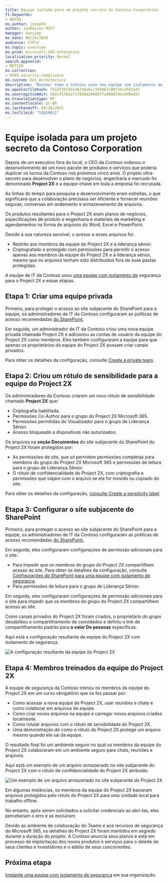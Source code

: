 ```yaml
---
title: Equipe isolada para um projeto secreto da Contoso Corporation
f1.keywords:
- NOCSH
ms.author: josephd
author: JoeDavies-MSFT
manager: dansimp
ms.date: 08/14/2020
audience: ITPro
ms.topic: overview
ms.prod: microsoft-365-enterprise
localization_priority: Normal
search.appverid:
- MET150
ms.collection:
- M365-security-compliance
ms.custom: Ent_Architecture
description: 'Resumo: Como a Contoso usou uma equipe com isolamento de segurança para um projeto top-secret para desenvolver um novo pacote de produtos e serviços.'
ms.openlocfilehash: 751bf3972d148219a6cc341067c0bf34cd581447
ms.sourcegitcommit: e02cf5702af178ddd2968877a808874ecb49ed2c
ms.translationtype: MT
ms.contentlocale: pt-BR
ms.lasthandoff: 04/26/2021
ms.locfileid: "52029011"
---
```

# <a name="isolated-team-for-a-top-secret-project-of-the-contoso-corporation"></a>Equipe isolada para um projeto secreto da Contoso Corporation

Depois de um executivo fora do local, o CEO da Contoso ordenou o desenvolvimento de um novo pacote de produtos e serviços que poderia duplicar os lucros da Contoso nos próximos cinco anos. O projeto ultra-secreto para desenvolver o plano de negócios, engenharia e mercado foi denominado **Project 2X** e a equipe-chave em toda a empresa foi recrutada. 

As linhas do tempo para pesquisa e desenvolvimento eram estreitas, o que significava que a colaboração precisava ser eficiente e fornecer reuniões seguras, conversas em andamento e armazenamento de arquivos.

Os produtos resultantes para o Project 2X eram planos de negócios, especificações de produto e engenharia e materiais de marketing e agendamentos na forma de arquivos do Word, Excel e PowerPoint. 

Devido à sua natureza sensível, o acesso a esses arquivos foi:

- Restrito aos membros da equipe do Project 2X e à liderança sênior.
- Criptografado e protegido com permissões para permitir o acesso apenas aos membros da equipe do Project 2X e à liderança sênior, mesmo que os arquivos tenham sido distribuídos fora de suas pastas protegidas.

A equipe de IT da Contoso usou [uma equipe com isolamento de](secure-teams-security-isolation.md) segurança para o Project 2X e essas etapas.

## <a name="step-1-created-a-private-team"></a>Etapa 1: Criar uma equipe privada

Primeiro, para proteger o acesso ao site subjacente do SharePoint para a equipe, os administradores de IT da Contoso configuraram as políticas de acesso recomendadas [do SharePoint.](../security/office-365-security/sharepoint-file-access-policies.md)

Em seguida, um administrador de IT da Contoso criou uma nova equipe privada chamada Project 2X e adicionou as contas de usuário da equipe do Project 2X como membros. Eles também configuraram a equipe para que apenas os proprietários da equipe do Project 2X possam criar canais privados.

Para obter os detalhes da configuração, consulte [Create a private team](secure-teams-security-isolation.md#create-a-private-team).

## <a name="step-2-created-a-sensitivity-label-for-the-project-2x-team"></a>Etapa 2: Criou um rótulo de sensibilidade para a equipe do Project 2X

Os administradores da Contoso criaram um novo rótulo de sensibilidade chamado **Project 2X** que:

- Criptografia habilitada.
- Permissões Co-Author para o grupo do Project 2X Microsoft 365.
- Permissões permitidas do Visualizador para o grupo de Liderança Sênior.
- Acesso bloqueado a dispositivos não autorizados.

Os arquivos na **seção Documentos** do site subjacente do SharePoint do Project 2X foram protegidos por:

- As permissões de site, que só permitem permissões completas para membros do grupo do Project 2X Microsoft 365 e permissões de leitura para o grupo de Liderança Sênior.
- O rótulo de confidencialidade do Project 2X, com criptografia e permissões que viajam com o arquivo se ele for movido ou copiado do site.

Para obter os detalhes da configuração, [consulte Create a sensitivity label](secure-teams-security-isolation.md#create-a-sensitivity-label).

## <a name="step-3-configured-the-underlying-sharepoint-site"></a>Etapa 3: Configurar o site subjacente do SharePoint

Primeiro, para proteger o acesso ao site subjacente do SharePoint para a equipe, os administradores de IT da Contoso configuraram as políticas de acesso recomendadas [do SharePoint.](../security/office-365-security/sharepoint-file-access-policies.md)

Em seguida, eles configuraram configurações de permissão adicionais para o site:

- Para impedir que os membros do grupo do Project 2X compartilhem acesso ao site. Para obter os detalhes da configuração, consulte [Configurações do SharePoint para uma equipe com isolamento de segurança](secure-teams-security-isolation.md#sharepoint-settings).
- Para permissões de leitura para o grupo de Liderança Sênior.

Em seguida, eles configuraram configurações de permissão adicionais para o site para impedir que os membros do grupo do Project 2X compartilhem acesso ao site. 

Como canais privados do Project 2X foram criados, o proprietário do grupo desabilitou o compartilhamento de convidados e definiu o link de compartilhamento padrão para **o valor De pessoas** específicas.

Aqui está a configuração resultante da equipe do Project 2X com isolamento de segurança.

![A configuração resultante da equipe do Project 2X](../media/contoso-team-for-top-secret-project.png)

 ## <a name="step-4-trained-project-2x-team-members"></a>Etapa 4: Membros treinados da equipe do Project 2X

A equipe de segurança da Contoso treinou os membros da equipe do Project 2X em um curso obrigatório que os fez passar por:

- Como acessar a nova equipe do Project 2X, usar reuniões e chats e como colaborar em arquivos de equipe.
- Como criar novos arquivos na equipe e carregar novos arquivos criados localmente.
- Como rotular arquivos com o rótulo de sensibilidade do Project 2X.
- Uma demonstração de como o rótulo do Project 2X protege um arquivo mesmo quando ele sai da equipe.

O resultado final foi um ambiente seguro no qual os membros da equipe do Project 2X colaboraram em um ambiente seguro para chats, reuniões e arquivos.

Aqui está um exemplo de um arquivo armazenado no site subjacente do Project 2X com o rótulo de confidencialidade do Project 2X atribuído.

![Um exemplo de um arquivo armazenado no site subjacente do Project 2X](../media/contoso-team-for-top-secret-project-example.png)

Em algumas instâncias, os membros da equipe do Project 2X baixaram arquivos protegidos pelo rótulo do Project 2X para uma unidade local para trabalho offline. 

No entanto, após serem solicitados a solicitar credenciais ao abri-las, eles perceberam o erro e as excluíram.

Devido ao ambiente de colaboração do Teams e aos recursos de segurança do Microsoft 365, os detalhes do Project 2X foram mantidos em segredo durante a duração do projeto. A Contoso anuncia seus planos e está em processo de implantação dos novos produtos e serviços para o deleite de seus clientes e investidores e o adélio de seus concorrentes.

## <a name="next-step"></a>Próxima etapa

[Implante uma equipe com isolamento de segurança](secure-teams-security-isolation.md) em sua organização.

